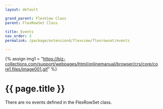 ```yaml
---
layout: default

grand_parent: FlexView Class
parent: FlexRowSet Class

title: Events
nav_order: 3
permalink: /package/extension4/flexview/flexrowset/events

---
```

{% assign img1 = "https://biz-collections.com/support/webpages/html/onlinemanual/browser/crs/core/core1.files/image001.gif" %}


# {{ page.title }}

There are no events defined in the FlexRowSet class.